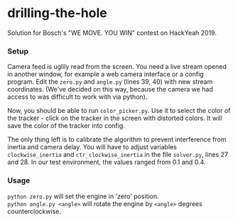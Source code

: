 # drilling-the-hole
Solution for Bosch's "WE MOVE. YOU WIN" contest on HackYeah 2019.

### Setup
Camera feed is uglily read from the screen. You need a live stream opened in another window, for example a web camera interface or a config program.
Edit the `zero.py` and `angle.py` (lines 39, 40) with new stream coordinates. (We've decided on this way, because the camera
we had access to was difficult to work with via python).

Now, you should be able to run `color_picker.py`. Use it to select the color of the tracker - click on the tracker in the screen with distorted colors.
It will save the color of the tracker into config.

The only thing left is to calibrate the algorithm to prevent interference from inertia and camera delay.
You will have to adjust variables `clockwise_inertia` and `ctr_clockwise_inertia` in the file `solver.py`, lines 27 and 28.
In our test environment, the values ranged from 0.1 and 0.4.

### Usage
`python zero.py` will set the engine in 'zero' position. \
`python angle.py <angle>` will rotate the engine by `<angle>` degrees counterclockwise.
